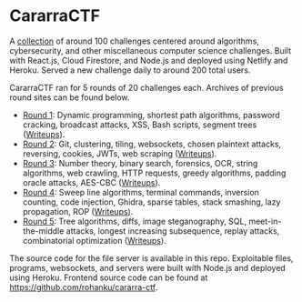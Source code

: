 # CararraCTF

A [collection](https://cararra-ctf.netlify.app/) of around 100 challenges centered around algorithms, cybersecurity, and other miscellaneous computer science challenges. Built with React.js, Cloud Firestore, and Node.js and deployed using Netlify and Heroku. Served a new challenge daily to around 200 total users.

CararraCTF ran for 5 rounds of 20 challenges each. Archives of previous round sites can be found below.
- [Round 1](https://r1--cararra-ctf.netlify.app/): Dynamic programming, shortest path algorithms, password cracking, broadcast attacks, XSS, Bash scripts, segment trees ([Writeups](https://github.com/rohanku/cararra-ctf-files/blob/master/writeups/r1.md)).
- [Round 2](https://r2--cararra-ctf.netlify.app/): Git, clustering, tiling, websockets, chosen plaintext attacks, reversing, cookies, JWTs, web scraping ([Writeups](https://github.com/rohanku/cararra-ctf-files/blob/master/writeups/r2.md)).
- [Round 3](https://r3--cararra-ctf.netlify.app/): Number theory, binary search, forensics, OCR, string algorithms, web crawling, HTTP requests, greedy algorithms, padding oracle attacks, AES-CBC ([Writeups](https://github.com/rohanku/cararra-ctf-files/blob/master/writeups/r4.md)).
- [Round 4](https://r4--cararra-ctf.netlify.app/): Sweep line algorithms, terminal commands, inversion counting, code injection, Ghidra, sparse tables, stack smashing, lazy propagation, ROP ([Writeups](https://github.com/rohanku/cararra-ctf-files/blob/master/writeups/r4.md)).
- [Round 5](https://r5--cararra-ctf.netlify.app/): Tree algorithms, diffs, image steganography, SQL, meet-in-the-middle attacks, longest increasing subsequence, replay attacks, combinatorial optimization ([Writeups](https://github.com/rohanku/cararra-ctf-files/blob/master/writeups/r5.md)).

The source code for the file server is available in this repo. Exploitable files, programs, websockets, and servers were built with Node.js and deployed using Heroku. Frontend source code can be found at https://github.com/rohanku/cararra-ctf.
